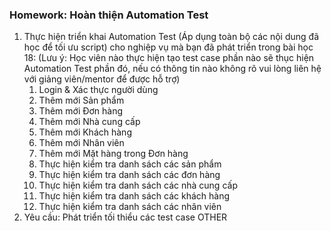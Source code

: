 ### Homework: Hoàn thiện Automation Test

1. Thực hiện triển khai Automation Test (Áp dụng toàn bộ các nội dung đã học để tối ưu script) cho nghiệp vụ mà bạn đã phát triển trong bài học 18:
   (Lưu ý: Học viên nào thực hiện tạo test case phần nào sẽ thục hiện Automation Test phần đó, nếu có thông tin nào không rõ vui lòng liên hệ với giảng viên/mentor để được hỗ trợ)
   1. Login & Xác thực người dùng
   2. Thêm mới Sản phẩm
   3. Thêm mới Đơn hàng
   4. Thêm mới Nhà cung cấp
   5. Thêm mới Khách hàng
   6. Thêm mới Nhân viên
   7. Thêm mới Mặt hàng trong Đơn hàng
   8. Thực hiện kiểm tra danh sách các sản phẩm
   9. Thực hiện kiểm tra danh sách các đơn hàng
   10. Thực hiện kiểm tra danh sách các nhà cung cấp
   11. Thực hiện kiểm tra danh sách các khách hàng
   12. Thực hiện kiểm tra danh sách các nhân viên
2. Yêu cầu: Phát triển tối thiểu các test case OTHER
